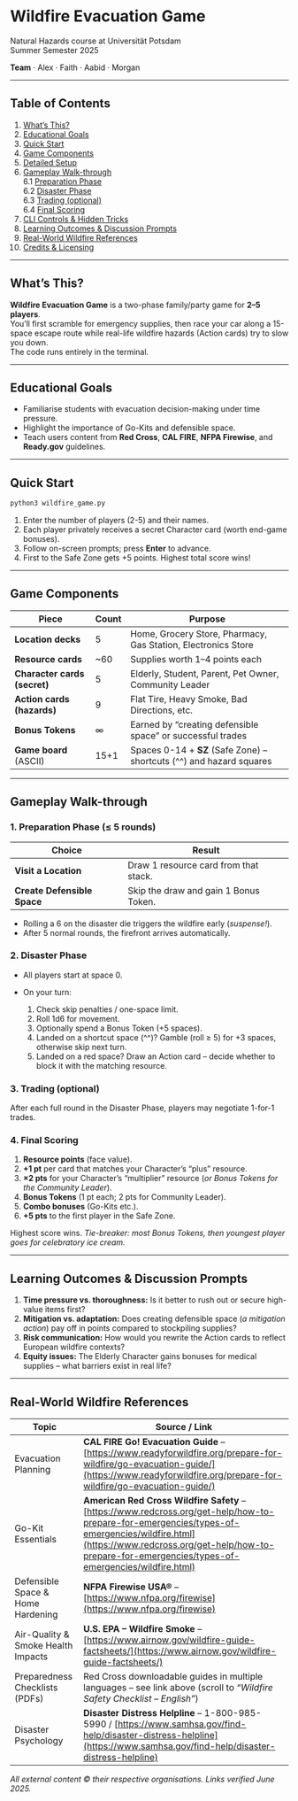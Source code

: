 # Wildfire Evacuation Game  
Natural Hazards course at Universität Potsdam  
Summer Semester 2025

**Team** · Alex · Faith · Aabid · Morgan  

---

## Table of Contents
1. [What’s This?](#whats-this)
2. [Educational Goals](#educational-goals)
3. [Quick Start](#quick-start)
4. [Game Components](#game-components)
5. [Detailed Setup](#detailed-setup)
6. [Gameplay Walk-through](#gameplay-walk-through)  
   6.1 [Preparation Phase](#1-preparation-phase)  
   6.2 [Disaster Phase](#2-disaster-phase)  
   6.3 [Trading (optional)](#3-trading-optional)  
   6.4 [Final Scoring](#4-final-scoring)
7. [CLI Controls & Hidden Tricks](#cli-controls--hidden-tricks)
8. [Learning Outcomes & Discussion Prompts](#learning-outcomes--discussion-prompts)
9. [Real-World Wildfire References](#real-world-wildfire-references)
10. [Credits & Licensing](#credits--licensing)

---

## What’s This?

**Wildfire Evacuation Game** is a two-phase family/party game for **2–5 players**.  
You’ll first scramble for emergency supplies, then race your car along a 15-space escape route while real-life wildfire hazards (Action cards) try to slow you down.  
The code runs entirely in the terminal.

---

## Educational Goals

* Familiarise students with evacuation decision-making under time pressure.  
* Highlight the importance of Go-Kits and defensible space.   
* Teach users content from **Red Cross**, **CAL FIRE**, **NFPA Firewise**, and **Ready.gov** guidelines.  

---

## Quick Start

```bash
python3 wildfire_game.py
````

1. Enter the number of players (2-5) and their names.
2. Each player privately receives a secret Character card (worth end-game bonuses).
3. Follow on-screen prompts; press **Enter** to advance.
4. First to the Safe Zone gets +5 points. Highest total score wins!

---

## Game Components

| Piece                        | Count | Purpose                                                              |
| ---------------------------- | ----- | -------------------------------------------------------------------- |
| **Location decks**           | 5     | Home, Grocery Store, Pharmacy, Gas Station, Electronics Store        |
| **Resource cards**           | \~60  | Supplies worth 1–4 points each                                       |
| **Character cards (secret)** | 5     | Elderly, Student, Parent, Pet Owner, Community Leader                |
| **Action cards (hazards)**   | 9     | Flat Tire, Heavy Smoke, Bad Directions, etc.                         |
| **Bonus Tokens**             | ∞     | Earned by “creating defensible space” or successful trades           |
| **Game board** (ASCII)       | 15+1  | Spaces 0-14 + **SZ** (Safe Zone) – shortcuts (^^) and hazard squares |

---

## Gameplay Walk-through

### 1. Preparation Phase (≤ 5 rounds)

| Choice                            | Result                                    |
| --------------------------------- | ----------------------------------------- |
| **Visit a Location**              | Draw 1 resource card from that stack.     |
| **Create Defensible Space**       | Skip the draw and gain 1 Bonus Token. |

* Rolling a 6 on the disaster die triggers the wildfire early (*suspense!*).
* After 5 normal rounds, the firefront arrives automatically.

### 2. Disaster Phase

* All players start at space 0.
* On your turn:

  1. Check skip penalties / one-space limit.
  2. Roll 1d6 for movement.
  3. Optionally spend a Bonus Token (+5 spaces).
  4. Landed on a shortcut space (^^)? Gamble (roll ≥ 5) for +3 spaces, otherwise skip next turn.
  5. Landed on a red space? Draw an Action card – decide whether to block it with the matching resource.

### 3. Trading (optional)

After each full round in the Disaster Phase, players may negotiate 1-for-1 trades.

### 4. Final Scoring

1. **Resource points** (face value).
2. **+1 pt** per card that matches your Character’s “plus” resource.
3. **×2 pts** for your Character’s “multiplier” resource (*or Bonus Tokens for the Community Leader*).
4. **Bonus Tokens** (1 pt each; 2 pts for Community Leader).
5. **Combo bonuses** (Go-Kits etc.).
6. **+5 pts** to the first player in the Safe Zone.

Highest score wins. *Tie-breaker: most Bonus Tokens, then youngest player goes for celebratory ice cream.*

---

## Learning Outcomes & Discussion Prompts

1. **Time pressure vs. thoroughness:** Is it better to rush out or secure high-value items first?
2. **Mitigation vs. adaptation:** Does creating defensible space (*a mitigation action*) pay off in points compared to stockpiling supplies?
3. **Risk communication:** How would you rewrite the Action cards to reflect European wildfire contexts?
4. **Equity issues:** The Elderly Character gains bonuses for medical supplies – what barriers exist in real life?

---

## Real-World Wildfire References

| Topic                              | Source / Link                                                                                                                                                                                                                                       |
| ---------------------------------- | --------------------------------------------------------------------------------------------------------------------------------------------------------------------------------------------------------------------------------------------------- |
| Evacuation Planning                | **CAL FIRE Go! Evacuation Guide** – [https://www.readyforwildfire.org/prepare-for-wildfire/go-evacuation-guide/](https://www.readyforwildfire.org/prepare-for-wildfire/go-evacuation-guide/)                                                        |
| Go-Kit Essentials                  | **American Red Cross Wildfire Safety** – [https://www.redcross.org/get-help/how-to-prepare-for-emergencies/types-of-emergencies/wildfire.html](https://www.redcross.org/get-help/how-to-prepare-for-emergencies/types-of-emergencies/wildfire.html) |
| Defensible Space & Home Hardening  | **NFPA Firewise USA®** – [https://www.nfpa.org/firewise](https://www.nfpa.org/firewise)                                                                                                                                                             |
| Air-Quality & Smoke Health Impacts | **U.S. EPA – Wildfire Smoke** – [https://www.airnow.gov/wildfire-guide-factsheets/](https://www.airnow.gov/wildfire-guide-factsheets/)                                                                                                              |
| Preparedness Checklists (PDFs)     | Red Cross downloadable guides in multiple languages – see link above (scroll to *“Wildfire Safety Checklist – English”*)                                                                                                                            |
| Disaster Psychology                | **Disaster Distress Helpline** – 1-800-985-5990 / [https://www.samhsa.gov/find-help/disaster-distress-helpline](https://www.samhsa.gov/find-help/disaster-distress-helpline)                                                                        |

*All external content © their respective organisations. Links verified June 2025.*
